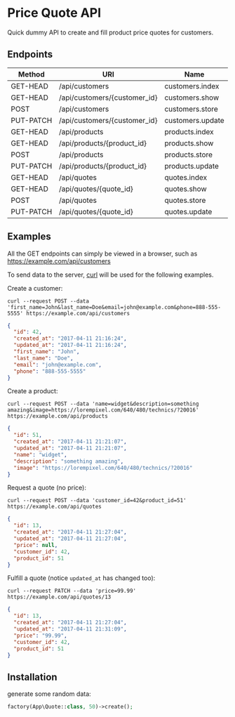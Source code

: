 # Price Quote API

Quick dummy API to create and fill product price quotes for customers.

## Endpoints

| Method    | URI                          | Name              |
|-----------|------------------------------|-------------------|
| GET-HEAD  | /api/customers               | customers.index   |
| GET-HEAD  | /api/customers/{customer_id} | customers.show    |
| POST      | /api/customers               | customers.store   |
| PUT-PATCH | /api/customers/{customer_id} | customers.update  |
| GET-HEAD  | /api/products                | products.index    |
| GET-HEAD  | /api/products/{product_id}   | products.show     |
| POST      | /api/products                | products.store    |
| PUT-PATCH | /api/products/{product_id}   | products.update   |
| GET-HEAD  | /api/quotes                  | quotes.index      |
| GET-HEAD  | /api/quotes/{quote_id}       | quotes.show       |
| POST      | /api/quotes                  | quotes.store      |
| PUT-PATCH | /api/quotes/{quote_id}       | quotes.update     |

## Examples

All the GET endpoints can simply be viewed in a browser,
such as https://example.com/api/customers

To send data to the server, [curl][1] will be used for the following examples.

Create a customer:

    curl --request POST --data 'first_name=John&last_name=Doe&email=john@example.com&phone=888-555-5555' https://example.com/api/customers

```json
{
  "id": 42,
  "created_at": "2017-04-11 21:16:24",
  "updated_at": "2017-04-11 21:16:24",
  "first_name": "John",
  "last_name": "Doe",
  "email": "john@example.com",
  "phone": "888-555-5555"
}
```

Create a product:

    curl --request POST --data 'name=widget&description=something amazing&image=https://lorempixel.com/640/480/technics/?20016' https://example.com/api/products

```json
{
  "id": 51,
  "created_at": "2017-04-11 21:21:07",
  "updated_at": "2017-04-11 21:21:07",
  "name": "widget",
  "description": "something amazing",
  "image": "https://lorempixel.com/640/480/technics/?20016"
}
```

Request a quote (no price):

    curl --request POST --data 'customer_id=42&product_id=51' https://example.com/api/quotes

```json
{
  "id": 13,
  "created_at": "2017-04-11 21:27:04",
  "updated_at": "2017-04-11 21:27:04",
  "price": null,
  "customer_id": 42,
  "product_id": 51
}
```

Fulfill a quote (notice `updated_at` has changed too):

    curl --request PATCH --data 'price=99.99' https://example.com/api/quotes/13

```json
{
  "id": 13,
  "created_at": "2017-04-11 21:27:04",
  "updated_at": "2017-04-11 21:31:09",
  "price": "99.99",
  "customer_id": 42,
  "product_id": 51
}
```

## Installation

generate some random data:

```php
factory(App\Quote::class, 50)->create();
```

[1]:https://curl.haxx.se/
